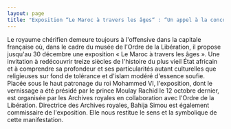 ```yaml
---
layout: page
title: "Exposition “Le Maroc à travers les âges“ : “Un appel à la concorde“"
---
```

 
Le royaume chérifien demeure toujours à l'offensive dans la capitale française où, dans le cadre du musée de l'Ordre de la Libération, 
il propose jusqu'au 30 décembre une exposition « Le Maroc à travers les âges ». Une invitation à redécouvrir treize siècles de l'histoire
du plus vieil État africain et à comprendre sa profondeur et ses particularités autant culturelles que religieuses sur fond de tolérance et d'islam modéré d'essence soufie. 
Placée sous le haut patronage du roi Mohammed VI, l'exposition, dont le vernissage a été présidé par le prince Moulay Rachid le 12 octobre dernier, est organisée par les Archives royales en collaboration avec l'Ordre de la Libération. 
Directrice des Archives royales, Bahija Simou est également commissaire de l'exposition. Elle nous restitue le sens et la symbolique de cette manifestation.
